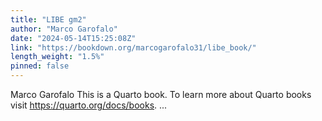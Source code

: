 ```yaml
---
title: "LIBE gm2"
author: "Marco Garofalo"
date: "2024-05-14T15:25:08Z"
link: "https://bookdown.org/marcogarofalo31/libe_book/"
length_weight: "1.5%"
pinned: false
---
```


Marco Garofalo This is a Quarto book. To learn more about Quarto books visit https://quarto.org/docs/books. ...
